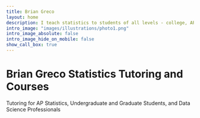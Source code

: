 ```yaml
---
title: Brian Greco
layout: home
description: I teach statistics to students of all levels - college, AP, graduate students, and professional data scientists.
intro_image: "images/illustrations/photo1.png"
intro_image_absolute: false
intro_image_hide_on_mobile: false
show_call_box: true
---
```


# Brian Greco Statistics Tutoring and Courses

Tutoring for AP Statistics, Undergraduate and Graduate Students, and Data Science Professionals
